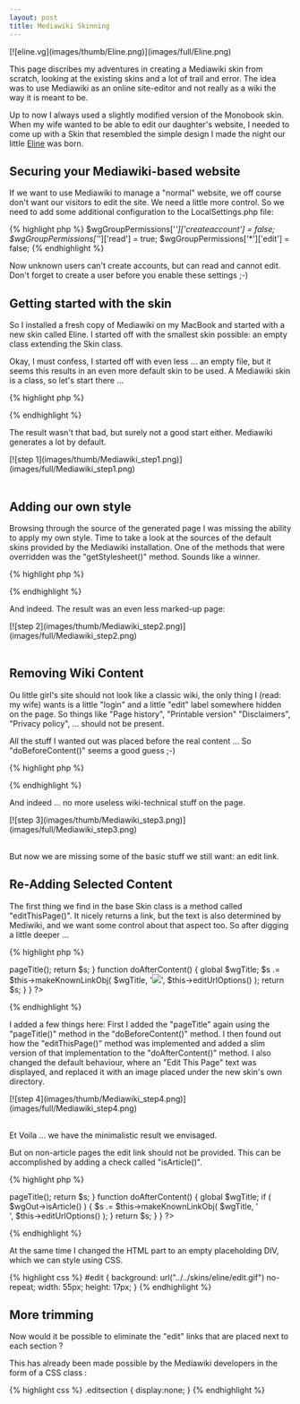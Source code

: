 ```yaml
---
layout: post
title: Mediawiki Skinning
---
```


<div class="thumb left" markdown="1">
[![eline.vg](images/thumb/Eline.png)](images/full/Eline.png)
</div>

This page discribes my adventures in creating a Mediawiki skin from scratch, looking at the existing skins and a lot of trail and error. The idea was to use Mediawiki as an online site-editor and not really as a wiki the way it is meant to be. 

Up to now I always used a slightly modified version of the Monobook skin. When my wife wanted to be able to edit our daughter's website, I needed to come up with a Skin that resembled the simple design I made the night our little [Eline](http://eline.vg) was born.

## Securing your Mediawiki-based website

If we want to use Mediawiki to manage a "normal" website, we off course don't want our visitors to edit the site. We need a little more control. So we need to add some additional configuration to the LocalSettings.php file:

{% highlight php %}
$wgGroupPermissions['*']['createaccount']   = false;
$wgGroupPermissions['*']['read']            = true;
$wgGroupPermissions['*']['edit']            = false;
{% endhighlight %}

Now unknown users can't create accounts, but can read and cannot edit. Don't forget to create a user before you enable these settings ;-)

## Getting started with the skin

So I installed a fresh copy of Mediawiki on my MacBook and started with a new skin called Eline. I started off with the smallest skin possible: an empty class extending the Skin class.

Okay, I must confess, I started off with even less ... an empty file, but it seems this results in an even more default skin to be used. A Mediawiki skin is a class, so let's start there ...

{% highlight php %}
<?php
  /**
   * Eline.VG MediaWiki Skin
   * Author: Christophe VG
   **/

class SkinEline extends Skin {
  
}
?>
{% endhighlight %}

The result wasn't that bad, but surely not a good start either. Mediawiki generates a lot by default.

<div class="thumb left" markdown="1">
[![step 1](images/thumb/Mediawiki_step1.png)](images/full/Mediawiki_step1.png)
</div>
<br clear="both">

## Adding our own style

Browsing through the source of the generated page I was missing the ability to apply my own style. Time to take a look at the sources of the default skins provided by the Mediawiki installation. One of the methods that were overridden was the "getStylesheet()" method. Sounds like a winner.

{% highlight php %}
<?php
  /**
   * Eline.VG MediaWiki Skin
   * Author: Christophe VG
   **/

class SkinEline extends Skin {

  function getStylesheet() {
    return 'eline/eline.css';
  }  

}
?>
{% endhighlight %}

And indeed. The result was an even less marked-up page:

<div class="thumb left clear" markdown="1">
[![step 2](images/thumb/Mediawiki_step2.png)](images/full/Mediawiki_step2.png)
</div>
<br clear="both">

## Removing Wiki Content

Ou little girl's site should not look like a classic wiki, the only thing I (read: my wife) wants is a little "login" and a little "edit" label somewhere hidden on the page. So things like  "Page history", "Printable version" "Disclaimers", "Privacy policy", ... should not be present. 

All the stuff I wanted out was placed before the real content ... So "doBeforeContent()" seems a good guess ;-)

{% highlight php %}
<?php

  /**
   * Eline.VG MediaWiki Skin
   * Author: Christophe VG
   **/

class SkinEline extends Skin {
  
  function getStylesheet() {
    return 'eline/eline.css';
  }

  function doBeforeContent() {
    return "";
  }
  
  }
?>
{% endhighlight %}

And indeed ... no more useless wiki-technical stuff on the page. 

<div class="thumb left clear" markdown="1">
[![step 3](images/thumb/Mediawiki_step3.png)](images/full/Mediawiki_step3.png)
</div>
<br clear="both">

But now we are missing some of the basic stuff we still want: an edit link.

## Re-Adding Selected Content

The first thing we find in the base Skin class is a method called "editThisPage()". It nicely returns a link, but the text is also determined by Mediwiki, and we want some control about that aspect too. So after digging a little deeper ...

{% highlight php %}
<?php

  /**
   * Eline.VG MediaWiki Skin
   * Author: Christophe VG
   **/

class SkinEline extends Skin {
  
  function getStylesheet() {
    return 'eline/eline.css';
  }

  function doBeforeContent() {
    $s .= $this->pageTitle();

    return $s;
  }

  function doAfterContent() {
    global $wgTitle;

    $s .= $this->makeKnownLinkObj( $wgTitle, 
        '<img src="../skins/eline/edit.gif">', $this->editUrlOptions() );

    return $s;
  }
  
  }

?>
{% endhighlight %}

I added a few things here: First I added the "pageTitle" again using the "pageTitle()" method in the "doBeforeContent()" method. I then found out how the "editThisPage()" method was implemented and added a slim version of that implementation to the "doAfterContent()" method. I also changed the default behaviour, where an "Edit This Page" text was displayed, and replaced it with an image placed under the new skin's own directory.

<div class="thumb left clear" markdown="1">
[![step 4](images/thumb/Mediawiki_step4.png)](images/full/Mediawiki_step4.png)
</div>
<br clear="both">

Et Voila ... we have the minimalistic result we envisaged. 

But on non-article pages the edit link should not be provided. This can be accomplished by adding a check called "isArticle()".

{% highlight php %}
<?php

  /**
   * Eline.VG MediaWiki Skin
   * Author: Christophe VG
   **/

class SkinEline extends Skin {
  
  function getStylesheet() {
    return 'eline/eline.css';
  }

  function doBeforeContent() {
    $s .= $this->pageTitle();

    return $s;
  }

  function doAfterContent() {
    global $wgTitle;

    if ( $wgOut->isArticle() ) {
      $s .= $this->makeKnownLinkObj( $wgTitle, 
				     '<div id="edit"></div>', 
				     $this->editUrlOptions() );
    }
    return $s;
  }
  
  }

?>
{% endhighlight %}

At the same time I changed the HTML part to an empty placeholding DIV, which we can style using CSS.

{% highlight css %}
#edit { 
  background: url("../../skins/eline/edit.gif") no-repeat;
  width: 55px;
  height: 17px;
}
{% endhighlight %}

## More trimming

Now would it be possible to eliminate the "edit" links that are placed next to each section ?

This has already been made possible by the Mediawiki developers in the form of a CSS class :

{% highlight css %}
.editsection { 
  display:none;
}
{% endhighlight %}
